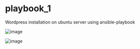 # playbook_1
Wordpress installation on ubuntu server using ansible-playbook


![image](https://user-images.githubusercontent.com/120683482/219970378-d6bc9c4a-f624-4377-b470-da3641a0040a.png)


![image](https://user-images.githubusercontent.com/120683482/219970399-d6c311cb-69ea-4c9c-ac9c-85ae0a9c6b24.png)
